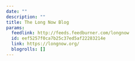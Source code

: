 ```yaml
---
date: ""
description: ""
title: The Long Now Blog
params:
  feedlink: http://feeds.feedburner.com/longnow
  id: eef5257f0ca7b25c37ed5af22283214e
  link: https://longnow.org/
  blogrolls: []
---
```

